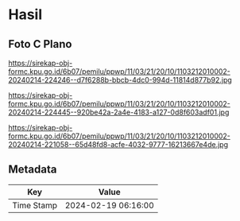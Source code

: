 # Hasil

## Foto C Plano

https://sirekap-obj-formc.kpu.go.id/6b07/pemilu/ppwp/11/03/21/20/10/1103212010002-20240214-224246--d7f6288b-bbcb-4dc0-994d-11814d877b92.jpg

https://sirekap-obj-formc.kpu.go.id/6b07/pemilu/ppwp/11/03/21/20/10/1103212010002-20240214-224445--920be42a-2a4e-4183-a127-0d8f603adf01.jpg

https://sirekap-obj-formc.kpu.go.id/6b07/pemilu/ppwp/11/03/21/20/10/1103212010002-20240214-221058--65d48fd8-acfe-4032-9777-16213667e4de.jpg


## Metadata

| Key        | Value               |
| ---------- | ------------------- |
| Time Stamp | 2024-02-19 06:16:00 |



